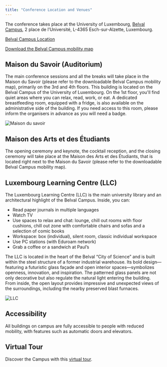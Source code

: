 ```yaml
---
title: "Conference Location and Venues"
---
```


  <style>
    img {
        max-height: 800px;
        max-width: 100%;
    }

    figure {
        text-align: center;
        margin: 0; 
    }

    /* define map */
    .map-container {
        background: rgba(96,24,67,0.03);
        padding: 10px;
        border-radius: 10px;
        box-shadow: 0 2px 4px rgba(0,0,0,0.1);
        margin-bottom: 2rem;
        text-align: center;
    }

    .location-grid {
        display: grid;
        grid-template-columns: repeat(auto-fit, minmax(320px, 1fr));
        gap: 1rem;
        padding: 0;
        margin: 0;
    }

    .location-item {
        background: rgba(96,24,67,0.03);
        padding: 1.5rem;
        border-radius: 6px;
        box-shadow: 0 1px 3px rgba(0,0,0,0.1);
    }

    .location-marker {
        display: inline-block;
        width: 30px;
        height: 30px;
        color: white;
        text-align: center;
        line-height: 30px;
        border-radius: 50%;
        margin-right: 8px;
        font-weight: bold;
    }

    .location-name {
        font-weight: bold;
        color: #2c3e50;
        vertical-align: middle;
    }

    .location-details {
        margin-left: 42px;
        color: #666;
        font-size: 0.9rem;
        margin-top: 0rem;
    }
  </style>


The conference takes place at the University of Luxembourg, [Belval Campus](https://www.uni.lu/en/about/campuses/belval-campus/), 2 place de l’Université, L-4365 Esch-sur-Alzette, Luxembourg.

[Belval Campus Location](https://maps.app.goo.gl/SSCC3RsRoTpgo6FX7)

[Download the Belval Campus mobility map](https://www.uni.lu/wp-content/uploads/sites/9/2023/09/2023-09-01-belval-map.pdf)

## Maison du Savoir (Auditorium)
The main conference sessions and all the breaks will take place in the Maison du Savoir (please refer to the downloadable Belval Campus mobility map), primarily on the 3rd and 4th floors. This building is located on the Belval Campus of the University of Luxembourg.
On the 1st floor, you'll find quiet areas where you can relax, read, work, or eat.
A dedicated breastfeeding room, equipped with a fridge, is also available on the administrative side of the building. If you need access to this room, please inform the organisers in advance as you will need a badge.

<img src="/images/venue/Maison_du_Savoir.jpg" alt="Maison du savoir" class="second-image">


## Maison des Arts et des Étudiants
The opening ceremony and keynote, the cocktail reception, and the closing ceremony will take place at the Maison des Arts et des Étudiants, that is located right next to the Maison du Savoir (please refer to the downloadable Belval Campus mobility map).

## Luxembourg Learning Centre (LLC)
The Luxembourg Learning Centre (LLC) is the main university library and an architectural highlight of the Belval Campus. Inside, you can:
* Read paper journals in multiple languages
* Watch TV
* Use spaces to relax and chat: lounge, chill out rooms with floor cushions, chill out zone with comfortable chairs and sofas and a selection of comic books
* Workspace: box (individual), silent room, classic individual workspace 
* Use PC stations (with Eduroam network)
* Grab a coffee or a sandwich at Paul’s

The LLC is located in the heart of the Belval “City of Science” and is built within the steel structure of a former industrial warehouse. Its bold design—featuring a futuristic glass façade and open interior spaces—symbolizes openness, innovation, and inspiration. The patterned glass panels are not only decorative but also regulate the natural light entering the building. From inside, the open layout provides impressive and unexpected views of the surroundings, including the nearby preserved blast furnaces.

<img src="/images/venue/LLC.jpg" alt="LLC" class="second-image">


## Accessibility
All buildings on campus are fully accessible to people with reduced mobility, with features such as automatic doors and elevators.

## Virtual Tour

Discover the Campus with this [virtual tour](https://www.virtualtour.lu/uni).

